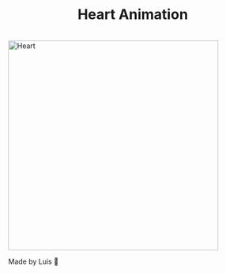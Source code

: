 
<h1 align="center"> Heart Animation </h1>
<br>	

<img align-items="center" alt="Heart" src="https://github.com/luisccsjr/Heart/blob/master/assets/AnimationHeart.gif?raw=true" height="425" />

<br>

Made by Luis 👋